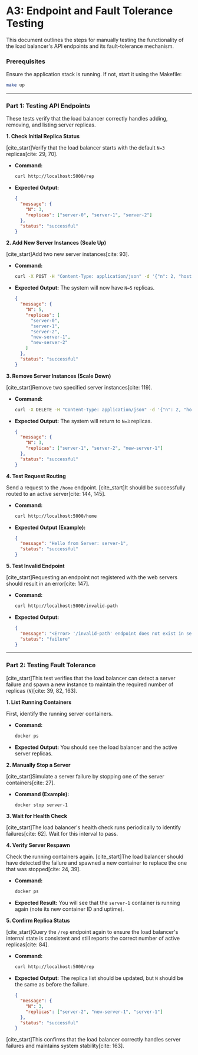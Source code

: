 # A3: Endpoint and Fault Tolerance Testing

This document outlines the steps for manually testing the functionality of the load balancer's API endpoints and its fault-tolerance mechanism.

### Prerequisites

Ensure the application stack is running. If not, start it using the Makefile:

```bash
make up
```

---

### Part 1: Testing API Endpoints

These tests verify that the load balancer correctly handles adding, removing, and listing server replicas.

**1. Check Initial Replica Status**

[cite\_start]Verify that the load balancer starts with the default `N=3` replicas[cite: 29, 70].

- **Command:**

  ```bash
  curl http://localhost:5000/rep
  ```

- **Expected Output:**

  ```json
  {
    "message": {
      "N": 3,
      "replicas": ["server-0", "server-1", "server-2"]
    },
    "status": "successful"
  }
  ```

**2. Add New Server Instances (Scale Up)**

[cite\_start]Add two new server instances[cite: 93].

- **Command:**

  ```bash
  curl -X POST -H "Content-Type: application/json" -d '{"n": 2, "hostnames": ["new-server-1", "new-server-2"]}' http://localhost:5000/add
  ```

- **Expected Output:** The system will now have `N=5` replicas.

  ```json
  {
    "message": {
      "N": 5,
      "replicas": [
        "server-0",
        "server-1",
        "server-2",
        "new-server-1",
        "new-server-2"
      ]
    },
    "status": "successful"
  }
  ```

**3. Remove Server Instances (Scale Down)**

[cite\_start]Remove two specified server instances[cite: 119].

- **Command:**

  ```bash
  curl -X DELETE -H "Content-Type: application/json" -d '{"n": 2, "hostnames": ["server-0", "new-server-2"]}' http://localhost:5000/rm
  ```

- **Expected Output:** The system will return to `N=3` replicas.

  ```json
  {
    "message": {
      "N": 3,
      "replicas": ["server-1", "server-2", "new-server-1"]
    },
    "status": "successful"
  }
  ```

**4. Test Request Routing**

Send a request to the `/home` endpoint. [cite\_start]It should be successfully routed to an active server[cite: 144, 145].

- **Command:**

  ```bash
  curl http://localhost:5000/home
  ```

- **Expected Output (Example):**

  ```json
  {
    "message": "Hello from Server: server-1",
    "status": "successful"
  }
  ```

**5. Test Invalid Endpoint**

[cite\_start]Requesting an endpoint not registered with the web servers should result in an error[cite: 147].

- **Command:**

  ```bash
  curl http://localhost:5000/invalid-path
  ```

- **Expected Output:**

  ```json
  {
    "message": "<Error> '/invalid-path' endpoint does not exist in server replicas",
    "status": "failure"
  }
  ```

---

### Part 2: Testing Fault Tolerance

[cite\_start]This test verifies that the load balancer can detect a server failure and spawn a new instance to maintain the required number of replicas (`N`)[cite: 39, 82, 163].

**1. List Running Containers**

First, identify the running server containers.

- **Command:**

  ```bash
  docker ps
  ```

- **Expected Output:** You should see the load balancer and the active server replicas.

**2. Manually Stop a Server**

[cite\_start]Simulate a server failure by stopping one of the server containers[cite: 27].

- **Command (Example):**
  ```bash
  docker stop server-1
  ```

**3. Wait for Health Check**

[cite\_start]The load balancer's health check runs periodically to identify failures[cite: 62]. Wait for this interval to pass.

**4. Verify Server Respawn**

Check the running containers again. [cite\_start]The load balancer should have detected the failure and spawned a new container to replace the one that was stopped[cite: 24, 39].

- **Command:**
  ```bash
  docker ps
  ```
- **Expected Result:** You will see that the `server-1` container is running again (note its new container ID and uptime).

**5. Confirm Replica Status**

[cite\_start]Query the `/rep` endpoint again to ensure the load balancer's internal state is consistent and still reports the correct number of active replicas[cite: 84].

- **Command:**

  ```bash
  curl http://localhost:5000/rep
  ```

- **Expected Output:** The replica list should be updated, but `N` should be the same as before the failure.

  ```json
  {
    "message": {
      "N": 3,
      "replicas": ["server-2", "new-server-1", "server-1"]
    },
    "status": "successful"
  }
  ```

[cite\_start]This confirms that the load balancer correctly handles server failures and maintains system stability[cite: 163].

```

```
